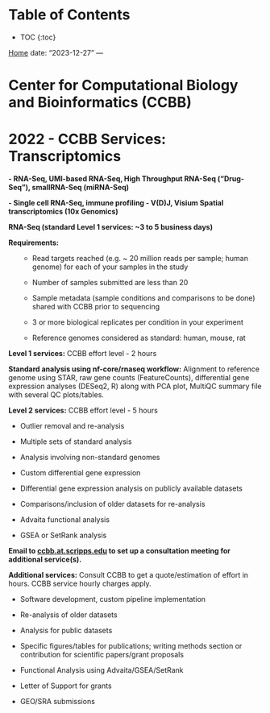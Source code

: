 # Table of Contents

-   TOC {:toc}

<!-- Content of your subpage goes here -->

<a href="path_to_your_home_page.html" class="home-button">Home</a> date:
“2023-12-27” —

# Center for Computational Biology and Bioinformatics (CCBB)

# 2022 - CCBB Services: Transcriptomics

**- RNA-Seq, UMI-based RNA-Seq, High Throughput RNA-Seq (“Drug-Seq”),
smallRNA-Seq (miRNA-Seq)**

**- Single cell RNA-Seq, immune profiling - V(D)J, Visium Spatial
transcriptomics (10x Genomics)**

**RNA-Seq (standard Level 1 services: ~3 to 5 business days)**

**Requirements:**
<ol>

-   Read targets reached (e.g. ~ 20 million reads per sample; human
    genome) for each of your samples in the study

-   Number of samples submitted are less than 20

-   Sample metadata (sample conditions and comparisons to be done)
    shared with CCBB prior to sequencing

-   3 or more biological replicates per condition in your experiment

-   Reference genomes considered as standard: human, mouse, rat

</ol>

**Level 1 services:** CCBB effort level - 2 hours

**Standard analysis using nf-core/rnaseq workflow:** Alignment to
reference genome using STAR, raw gene counts (FeatureCounts),
differential gene expression analyses (DESeq2, R) along with PCA plot,
MultiQC summary file with several QC plots/tables.

**Level 2 services:** CCBB effort level - 5 hours

-   Outlier removal and re-analysis

-   Multiple sets of standard analysis

-   Analysis involving non-standard genomes

-   Custom differential gene expression

-   Differential gene expression analysis on publicly available datasets

-   Comparisons/inclusion of older datasets for re-analysis

-   Advaita functional analysis

-   GSEA or SetRank analysis

<!-- The content continues similarly for UMI-based RNA-Seq, High Throughput RNA-Seq, SmallRNA-Seq, and Single cell RNA-Seq -->
<!-- Skipping to the end for Additional services -->

**Email to <a href="mailto:ccbb.at.scripps.edu">ccbb.at.scripps.edu</a>
to set up a consultation meeting for additional service(s).**

**Additional services:** Consult CCBB to get a quote/estimation of
effort in hours. CCBB service hourly charges apply.

-   Software development, custom pipeline implementation

-   Re-analysis of older datasets

-   Analysis for public datasets

-   Specific figures/tables for publications; writing methods section or
    contribution for scientific papers/grant proposals

-   Functional Analysis using Advaita/GSEA/SetRank

-   Letter of Support for grants

-   GEO/SRA submissions

